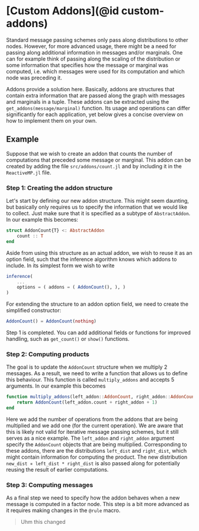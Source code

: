 # [Custom Addons](@id custom-addons)

Standard message passing schemes only pass along distributions to other nodes. However, for more advanced usage, there might be a need for passing along additional information in messages and/or marginals. One can for example think of passing along the scaling of the distribution or some information that specifies how the message or marginal was computed, i.e. which messages were used for its computation and which node was preceding it.

Addons provide a solution here. Basically, addons are structures that contain extra information that are passed along the graph with messages and marginals in a tuple. These addons can be extracted using the `get_addons(message/marginal)` function. Its usage and operations can differ significantly for each application, yet below gives a concise overview on how to implement them on your own.

## Example

Suppose that we wish to create an addon that counts the number of computations that preceded some message or marginal. This addon can be created by adding the file `src/addons/count.jl` and by including it in the `ReactiveMP.jl` file.

### Step 1: Creating the addon structure

Let's start by defining our new addon structure. This might seem daunting, but basically only requires us to specify the information that we would like to collect. Just make sure that it is specified as a subtype of `AbstractAddon`. In our example this becomes:
```julia
struct AddonCount{T} <: AbstractAddon
    count :: T
end
```
Aside from using this structure as an actual addon, we wish to reuse it as an option field, such that the inference algorithm knows which addons to include. In its simplest form we wish to write
```julia
inference(
    ...
    options = ( addons = ( AddonCount(), ), )
)
```
For extending the structure to an addon option field, we need to create the simplified constructor:
```julia
AddonCount() = AddonCount(nothing)
```
Step 1 is completed. You can add additional fields or functions for improved handling, such as `get_count()` or `show()` functions.

### Step 2: Computing products

The goal is to update the `AddonCount` structure when we multiply 2 messages. As a result, we need to write a function that allows us to define this behaviour. This function is called `multiply_addons` and accepts 5 arguments. In our example this becomes
```julia
function multiply_addons(left_addon::AddonCount, right_addon::AddonCount, new_dist, left_dist, right_dist)
    return AddonCount(left_addon.count + right_addon + 1)
end
```
Here we add the number of operations from the addons that are being multiplied and we add one (for the current operation). We are aware that this is likely not valid for iterative message passing schemes, but it still serves as a nice example. The `left_addon` and `right_addon` argument specify the `AddonCount` objects that are being multiplied. Corresponding to these addons, there are the distributions `left_dist` and `right_dist`, which might contain information for computing the product. The new distribution `new_dist ∝ left_dist * right_dist` is also passed along for potentially reusing the result of earlier computations.

### Step 3: Computing messages
As a final step we need to specify how the addon behaves when a new message is computed in a factor node. This step is a bit more advanced as it requires making changes in the `@rule` macro.

> Uhm this changed